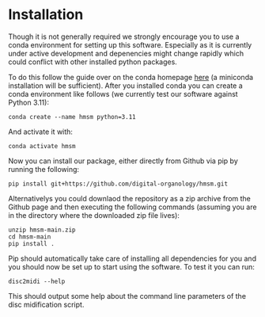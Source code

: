 # Installation

Though it is not generally required we strongly encourage you to use a conda environment for setting up this software. Especially as it is currently under active development and depenencies might change rapidly which could conflict with other installed python packages.

To do this follow the guide over on the conda homepage [here](https://conda.io/projects/conda/en/latest/user-guide/install/index.html) (a miniconda installation will be sufficient).
After you installed conda you can create a conda environment like follows (we currently test our software against Python 3.11):

```
conda create --name hmsm python=3.11
```

And activate it with:

```
conda activate hmsm
```

Now you can install our package, either directly from Github via pip by running the following:

```
pip install git+https://github.com/digital-organology/hmsm.git
```

Alternativelys you could downlaod the repository as a zip archive from the Github page and then executing the following commands (assuming you are in the directory where the downloaded zip file lives):

```
unzip hmsm-main.zip
cd hmsm-main
pip install .
```

Pip should automatically take care of installing all dependencies for you and you should now be set up to start using the software.
To test it you can run:

```
disc2midi --help
```

This should output some help about the command line parameters of the disc midification script.